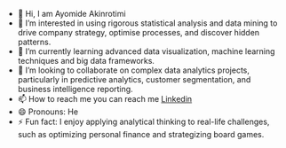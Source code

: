 - 👋 Hi, I am Ayomide Akinrotimi
- 👀 I’m interested in using rigorous statistical analysis and data mining to drive company strategy, optimise processes, and discover hidden patterns.
- 🌱 I’m currently learning advanced data visualization, machine learning techniques and big data frameworks.
- 💞️ I’m looking to collaborate on complex data analytics projects, particularly in predictive analytics, customer segmentation, and business intelligence reporting.
- 📫 How to reach me you can reach me [Linkedin](www.linkedin.com/in/ayomide-akinrotimi-8304a0311)
- 😄 Pronouns: He
- ⚡ Fun fact:  I enjoy applying analytical thinking to real-life challenges, such as optimizing personal finance and strategizing board games.

<!---
AyomideAkinrotimi/AyomideAkinrotimi is a ✨ special ✨ repository because its `README.md` (this file) appears on your GitHub profile.
You can click the Preview link to take a look at your changes.
--->
